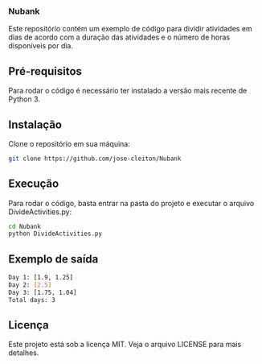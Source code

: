 ### Nubank

Este repositório contém um exemplo de código para dividir atividades em dias de acordo com a duração das atividades e o número de horas disponíveis por dia.

## Pré-requisitos

Para rodar o código é necessário ter instalado a versão mais recente de Python 3.

## Instalação

Clone o repositório em sua máquina:

```bash
git clone https://github.com/jose-cleiton/Nubank
```

## Execução

Para rodar o código, basta entrar na pasta do projeto e executar o arquivo DivideActivities.py:


```bash
cd Nubank
python DivideActivities.py

```

## Exemplo de saída


```bash
Day 1: [1.9, 1.25]
Day 2: [2.5]
Day 3: [1.75, 1.04]
Total days: 3

```

## Licença

Este projeto está sob a licença MIT. Veja o arquivo LICENSE para mais detalhes.













